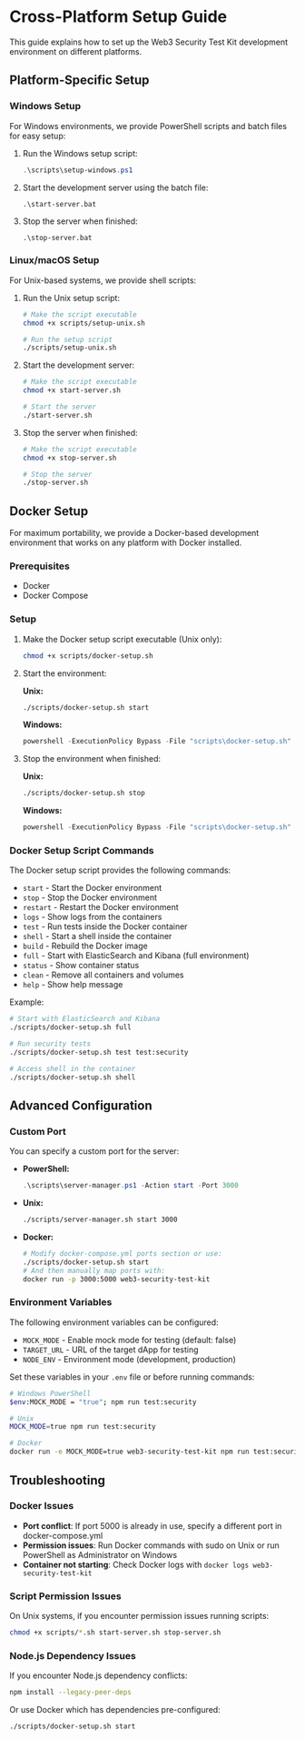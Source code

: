 # Cross-Platform Setup Guide

This guide explains how to set up the Web3 Security Test Kit development environment on different platforms.

## Platform-Specific Setup

### Windows Setup

For Windows environments, we provide PowerShell scripts and batch files for easy setup:

1. Run the Windows setup script:
   ```powershell
   .\scripts\setup-windows.ps1
   ```

2. Start the development server using the batch file:
   ```
   .\start-server.bat
   ```

3. Stop the server when finished:
   ```
   .\stop-server.bat
   ```

### Linux/macOS Setup

For Unix-based systems, we provide shell scripts:

1. Run the Unix setup script:
   ```bash
   # Make the script executable
   chmod +x scripts/setup-unix.sh
   
   # Run the setup script
   ./scripts/setup-unix.sh
   ```

2. Start the development server:
   ```bash
   # Make the script executable
   chmod +x start-server.sh
   
   # Start the server
   ./start-server.sh
   ```

3. Stop the server when finished:
   ```bash
   # Make the script executable
   chmod +x stop-server.sh
   
   # Stop the server
   ./stop-server.sh
   ```

## Docker Setup

For maximum portability, we provide a Docker-based development environment that works on any platform with Docker installed.

### Prerequisites

- Docker
- Docker Compose

### Setup

1. Make the Docker setup script executable (Unix only):
   ```bash
   chmod +x scripts/docker-setup.sh
   ```

2. Start the environment:
   
   **Unix:**
   ```bash
   ./scripts/docker-setup.sh start
   ```
   
   **Windows:**
   ```powershell
   powershell -ExecutionPolicy Bypass -File "scripts\docker-setup.sh" start
   ```

3. Stop the environment when finished:
   
   **Unix:**
   ```bash
   ./scripts/docker-setup.sh stop
   ```
   
   **Windows:**
   ```powershell
   powershell -ExecutionPolicy Bypass -File "scripts\docker-setup.sh" stop
   ```

### Docker Setup Script Commands

The Docker setup script provides the following commands:

- `start` - Start the Docker environment
- `stop` - Stop the Docker environment
- `restart` - Restart the Docker environment
- `logs` - Show logs from the containers
- `test` - Run tests inside the Docker container
- `shell` - Start a shell inside the container
- `build` - Rebuild the Docker image
- `full` - Start with ElasticSearch and Kibana (full environment)
- `status` - Show container status
- `clean` - Remove all containers and volumes
- `help` - Show help message

Example:
```bash
# Start with ElasticSearch and Kibana
./scripts/docker-setup.sh full

# Run security tests
./scripts/docker-setup.sh test test:security

# Access shell in the container
./scripts/docker-setup.sh shell
```

## Advanced Configuration

### Custom Port

You can specify a custom port for the server:

- **PowerShell:**
  ```powershell
  .\scripts\server-manager.ps1 -Action start -Port 3000
  ```

- **Unix:**
  ```bash
  ./scripts/server-manager.sh start 3000
  ```

- **Docker:**
  ```bash
  # Modify docker-compose.yml ports section or use:
  ./scripts/docker-setup.sh start
  # And then manually map ports with:
  docker run -p 3000:5000 web3-security-test-kit
  ```

### Environment Variables

The following environment variables can be configured:

- `MOCK_MODE` - Enable mock mode for testing (default: false)
- `TARGET_URL` - URL of the target dApp for testing
- `NODE_ENV` - Environment mode (development, production)

Set these variables in your `.env` file or before running commands:

```bash
# Windows PowerShell
$env:MOCK_MODE = "true"; npm run test:security

# Unix
MOCK_MODE=true npm run test:security

# Docker
docker run -e MOCK_MODE=true web3-security-test-kit npm run test:security
```

## Troubleshooting

### Docker Issues

- **Port conflict**: If port 5000 is already in use, specify a different port in docker-compose.yml
- **Permission issues**: Run Docker commands with sudo on Unix or run PowerShell as Administrator on Windows
- **Container not starting**: Check Docker logs with `docker logs web3-security-test-kit`

### Script Permission Issues

On Unix systems, if you encounter permission issues running scripts:

```bash
chmod +x scripts/*.sh start-server.sh stop-server.sh
```

### Node.js Dependency Issues

If you encounter Node.js dependency conflicts:

```bash
npm install --legacy-peer-deps
```

Or use Docker which has dependencies pre-configured:

```bash
./scripts/docker-setup.sh start
``` 